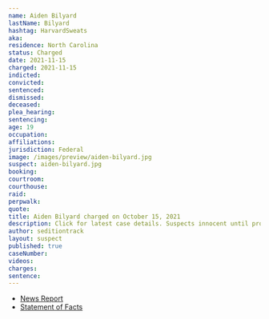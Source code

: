```yaml
---
name: Aiden Bilyard
lastName: Bilyard
hashtag: HarvardSweats
aka:
residence: North Carolina
status: Charged
date: 2021-11-15
charged: 2021-11-15
indicted:
convicted:
sentenced:
dismissed:
deceased:
plea_hearing:
sentencing:
age: 19
occupation:
affiliations:
jurisdiction: Federal
image: /images/preview/aiden-bilyard.jpg
suspect: aiden-bilyard.jpg
booking: 
courtroom:
courthouse:
raid:
perpwalk:
quote:
title: Aiden Bilyard charged on October 15, 2021
description: Click for latest case details. Suspects innocent until proven guilty.
author: seditiontrack
layout: suspect
published: true
caseNumber:
videos:
charges:
sentence:
---
```


- [News Report](https://www.huffpost.com/entry/aiden-bilyard-capitol-riot-air-force_n_619d3479e4b044a1cc0dc38c)
- [Statement of Facts](https://extremism.gwu.edu/sites/g/files/zaxdzs2191/f/Aiden%20Henry%20Bilyard%20Statement%20of%20Facts.pdf)
